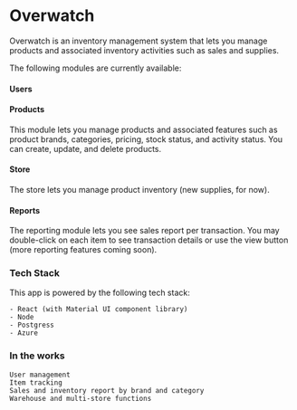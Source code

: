 # Overwatch


Overwatch is an inventory management system that lets you manage products and associated inventory activities such as sales and supplies.



The following modules are currently available:
#### Users

#### Products
This module lets you manage products and associated features such as product brands, categories, pricing, stock status, and activity status. You can create, update, and delete products.

#### Store
The store lets you manage product inventory (new supplies, for now).

#### Reports
The reporting module lets you see sales report per transaction. You may double-click on each item to see transaction details or use the view button (more reporting features coming soon).

### Tech Stack
This app is powered by the following tech stack:
	
	- React (with Material UI component library)
	- Node
	- Postgress
	- Azure

### In the works

	User management
	Item tracking
	Sales and inventory report by brand and category
	Warehouse and multi-store functions
